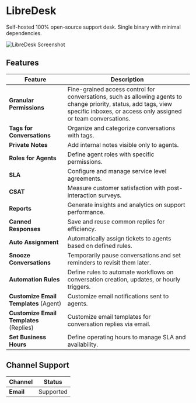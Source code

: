 # LibreDesk

Self-hosted 100% open-source support desk. Single binary with minimal dependencies.

![LibreDesk Screenshot](https://github.com/user-attachments/assets/4d0a3cfc-4342-42bf-b567-c50482306d36)

## Features

| Feature                                    | Description                                                                                  |
|--------------------------------------------|----------------------------------------------------------------------------------------------|
| **Granular Permissions**                   | Fine-grained access control for conversations, such as allowing agents to change priority, status, add tags, view specific inboxes, or access only assigned or team conversations.            |
| **Tags for Conversations**                 | Organize and categorize conversations with tags.                                             |
| **Private Notes**                          | Add internal notes visible only to agents.                                                   |
| **Roles for Agents**                       | Define agent roles with specific permissions.                                                |
| **SLA**                                    | Configure and manage service level agreements.                                               |
| **CSAT**                                   | Measure customer satisfaction with post-interaction surveys.                                 |
| **Reports**                                | Generate insights and analytics on support performance.                                      |
| **Canned Responses**                       | Save and reuse common replies for efficiency.                                                |
| **Auto Assignment**                        | Automatically assign tickets to agents based on defined rules.                               |
| **Snooze Conversations**                   | Temporarily pause conversations and set reminders to revisit them later.                     |
| **Automation Rules**                       | Define rules to automate workflows on conversation creation, updates, or hourly triggers.    |
| **Customize Email Templates** (Agent)      | Customize email notifications sent to agents.                                                |
| **Customize Email Templates** (Replies)    | Customize email templates for conversation replies via email.                                |
| **Set Business Hours**                     | Define operating hours to manage SLA and availability.                                       |

## Channel Support

| Channel   | Status     |
|-----------|------------|
| **Email** | Supported  |
